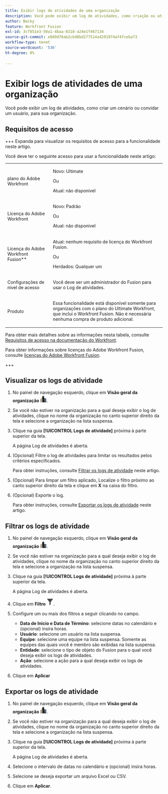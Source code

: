 ```yaml
---
title: Exibir logs de atividades de uma organização
description: Você pode exibir um log de atividades, como criação ou ativação de cenários, para sua organização.
author: Becky
feature: Workfront Fusion
exl-id: 3cf851e3-50a1-4baa-8318-a24e1f467134
source-git-commit: e0d9d76ab2cbd8bd277514a4291974af4fceba73
workflow-type: tm+mt
source-wordcount: '536'
ht-degree: 0%

---
```


# Exibir logs de atividades de uma organização

Você pode exibir um log de atividades, como criar um cenário ou convidar um usuário, para sua organização.

## Requisitos de acesso

+++ Expanda para visualizar os requisitos de acesso para a funcionalidade neste artigo.

Você deve ter o seguinte acesso para usar a funcionalidade neste artigo:

<table style="table-layout:auto">
 <col> 
 <col> 
 <tbody> 
  <tr> 
   <td role="rowheader">plano do Adobe Workfront</td>
   <td> <p>Novo: Ultimate</p> <p>Ou</p> <p>Atual: não disponível</p></td> 
  </tr> 
  <tr data-mc-conditions=""> 
   <td role="rowheader">Licença do Adobe Workfront</td> 
   <td> <p>Novo: Padrão</p><p>Ou</p><p>Atual: não disponível</p> </td> 
  </tr> 
  <tr> 
   <td role="rowheader">Licença do Adobe Workfront Fusion**</td> 
   <td>
   <p>Atual: nenhum requisito de licença do Workfront Fusion.</p>
   <p>Ou</p>
   <p>Herdados: Qualquer um </p>
   </td> 
  </tr> 
   <tr> 
   <td role="rowheader">Configurações de nível de acesso</td> 
   <td> <p>Você deve ser um administrador do Fusion para usar o Log de atividades.</p></td> 
  </tr> 
  <tr> 
   <td role="rowheader">Produto</td> 
   <td>
   <p>Essa funcionalidade está disponível somente para organizações com o plano do Ultimate Workfront, que inclui o Workfront Fusion. Não é necessária nenhuma compra de produto adicional.</p>
   </td> 
  </tr>
 </tbody> 
</table>

Para obter mais detalhes sobre as informações nesta tabela, consulte [Requisitos de acesso na documentação do Workfront](/help/workfront-fusion/references/licenses-and-roles/access-level-requirements-in-documentation.md).

Para obter informações sobre licenças do Adobe Workfront Fusion, consulte [licenças do Adobe Workfront Fusion](/help/workfront-fusion/set-up-and-manage-workfront-fusion/licensing-operations-overview/license-automation-vs-integration.md).

+++



## Visualizar os logs de atividade

1. No painel de navegação esquerdo, clique em **Visão geral da organização** ![ícone de visão geral da organização](assets/org-overview-icon.png).
1. Se você não estiver na organização para a qual deseja exibir o log de atividades, clique no nome da organização no canto superior direito da tela e selecione a organização na lista suspensa.
1. Clique na guia **[!UICONTROL Logs de atividade]** próxima à parte superior da tela.

   A página Log de atividades é aberta.
1. (Opcional) Filtre o log de atividades para limitar os resultados pelos critérios especificados.

   Para obter instruções, consulte [Filtrar os logs de atividade](#filter-the-activity-logs) neste artigo.
1. (Opcional) Para limpar um filtro aplicado, Localize o filtro próximo ao canto superior direito da tela e clique em **X** na caixa do filtro.
1. (Opcional) Exporte o log.

   Para obter instruções, consulte [Exportar os logs de atividade](#export-the-activity-logs) neste artigo.


## Filtrar os logs de atividade

1. No painel de navegação esquerdo, clique em **Visão geral da organização** ![ícone de visão geral da organização](assets/org-overview-icon.png).
1. Se você não estiver na organização para a qual deseja exibir o log de atividades, clique no nome da organização no canto superior direito da tela e selecione a organização na lista suspensa.
1. Clique na guia **[!UICONTROL Logs de atividade]** próxima à parte superior da tela.

   A página Log de atividades é aberta.
1. Clique em **Filtro** ![Ícone Filtro](assets/filter-activity-log.png).
1. Configure um ou mais dos filtros a seguir clicando no campo.

   * **Data de Início e Data de Término**: selecione datas no calendário e (opcional) insira horas.
   * **Usuário**: selecione um usuário na lista suspensa.
   * **Equipe**: selecione uma equipe na lista suspensa. Somente as equipes das quais você é membro são exibidas na lista suspensa.
   * **Entidade**: selecione o tipo de objeto do Fusion para o qual você deseja exibir os logs de atividades.
   * **Ação**: selecione a ação para a qual deseja exibir os logs de atividades.

1. Clique em **Aplicar**

## Exportar os logs de atividade

1. No painel de navegação esquerdo, clique em **Visão geral da organização** ![ícone de visão geral da organização](assets/org-overview-icon.png).
1. Se você não estiver na organização para a qual deseja exibir o log de atividades, clique no nome da organização no canto superior direito da tela e selecione a organização na lista suspensa.
1. Clique na guia **[!UICONTROL Logs de atividade]** próxima à parte superior da tela.

   A página Log de atividades é aberta.
1. Selecione o intervalo de datas no calendário e (opcional) insira horas.
1. Selecione se deseja exportar um arquivo Excel ou CSV.
1. Clique em **Aplicar**.
